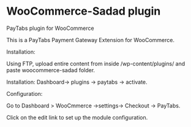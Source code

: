 # WooCommerce-Sadad plugin
PayTabs plugin for WooCommerce

This is a PayTabs Payment Gateway Extension for WooCommerce.

Installation:

Using FTP, upload entire content from inside /wp-content/plugins/ and paste woocommerce-sadad folder.

Installation: Dashboard-> plugins -> paytabs -> activate.

Configuration:

Go to Dashboard > WooCmmerce ->settings-> Checkout -> PayTabs.

Click on the edit link to set up the module configuration.
